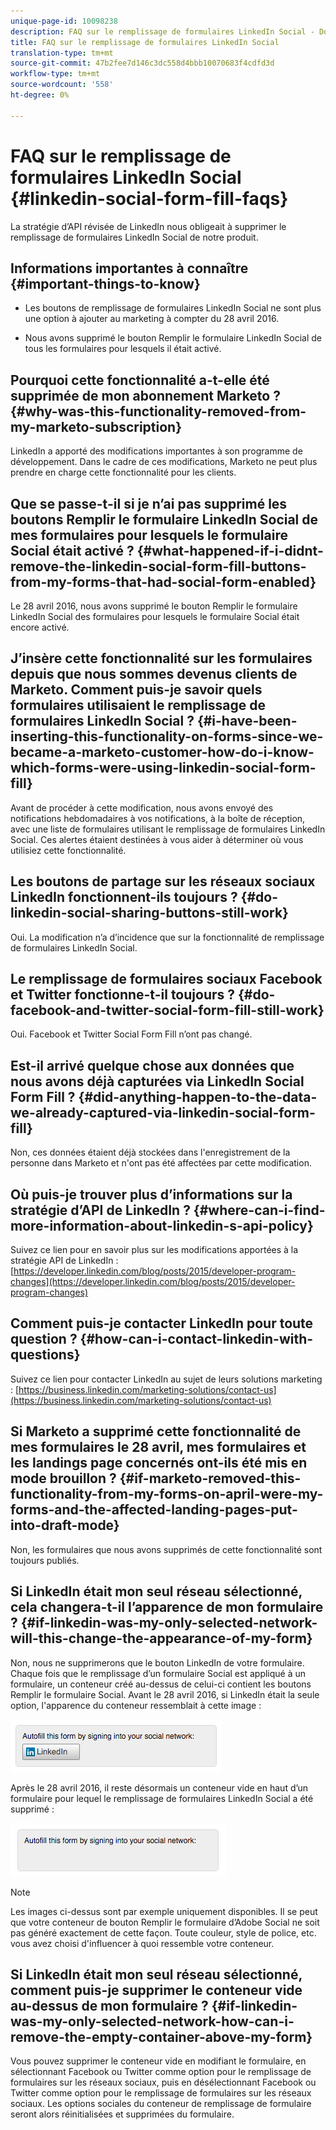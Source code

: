 ```yaml
---
unique-page-id: 10098238
description: FAQ sur le remplissage de formulaires LinkedIn Social - Documents marketing - Documentation du produit
title: FAQ sur le remplissage de formulaires LinkedIn Social
translation-type: tm+mt
source-git-commit: 47b2fee7d146c3dc558d4bbb10070683f4cdfd3d
workflow-type: tm+mt
source-wordcount: '558'
ht-degree: 0%

---
```



# FAQ sur le remplissage de formulaires LinkedIn Social {#linkedin-social-form-fill-faqs}

La stratégie d’API révisée de LinkedIn nous obligeait à supprimer le remplissage de formulaires LinkedIn Social de notre produit.

## Informations importantes à connaître {#important-things-to-know}

* Les boutons de remplissage de formulaires LinkedIn Social ne sont plus une option à ajouter au marketing à compter du 28 avril 2016.

* Nous avons supprimé le bouton Remplir le formulaire LinkedIn Social de tous les formulaires pour lesquels il était activé.

## Pourquoi cette fonctionnalité a-t-elle été supprimée de mon abonnement Marketo ? {#why-was-this-functionality-removed-from-my-marketo-subscription}

LinkedIn a apporté des modifications importantes à son programme de développement. Dans le cadre de ces modifications, Marketo ne peut plus prendre en charge cette fonctionnalité pour les clients.

## Que se passe-t-il si je n’ai pas supprimé les boutons Remplir le formulaire LinkedIn Social de mes formulaires pour lesquels le formulaire Social était activé ? {#what-happened-if-i-didnt-remove-the-linkedin-social-form-fill-buttons-from-my-forms-that-had-social-form-enabled}

Le 28 avril 2016, nous avons supprimé le bouton Remplir le formulaire LinkedIn Social des formulaires pour lesquels le formulaire Social était encore activé.

## J’insère cette fonctionnalité sur les formulaires depuis que nous sommes devenus clients de Marketo. Comment puis-je savoir quels formulaires utilisaient le remplissage de formulaires LinkedIn Social ? {#i-have-been-inserting-this-functionality-on-forms-since-we-became-a-marketo-customer-how-do-i-know-which-forms-were-using-linkedin-social-form-fill}

Avant de procéder à cette modification, nous avons envoyé des notifications hebdomadaires à vos notifications, à la boîte de réception, avec une liste de formulaires utilisant le remplissage de formulaires LinkedIn Social. Ces alertes étaient destinées à vous aider à déterminer où vous utilisiez cette fonctionnalité.

## Les boutons de partage sur les réseaux sociaux LinkedIn fonctionnent-ils toujours ? {#do-linkedin-social-sharing-buttons-still-work}

Oui. La modification n’a d’incidence que sur la fonctionnalité de remplissage de formulaires LinkedIn Social.

## Le remplissage de formulaires sociaux Facebook et Twitter fonctionne-t-il toujours ? {#do-facebook-and-twitter-social-form-fill-still-work}

Oui. Facebook et Twitter Social Form Fill n’ont pas changé.

## Est-il arrivé quelque chose aux données que nous avons déjà capturées via LinkedIn Social Form Fill ? {#did-anything-happen-to-the-data-we-already-captured-via-linkedin-social-form-fill}

Non, ces données étaient déjà stockées dans l&#39;enregistrement de la personne dans Marketo et n&#39;ont pas été affectées par cette modification.

## Où puis-je trouver plus d’informations sur la stratégie d’API de LinkedIn ? {#where-can-i-find-more-information-about-linkedin-s-api-policy}

Suivez ce lien pour en savoir plus sur les modifications apportées à la stratégie API de LinkedIn : [https://developer.linkedin.com/blog/posts/2015/developer-program-changes](https://developer.linkedin.com/blog/posts/2015/developer-program-changes)

## Comment puis-je contacter LinkedIn pour toute question ? {#how-can-i-contact-linkedin-with-questions}

Suivez ce lien pour contacter LinkedIn au sujet de leurs solutions marketing : [https://business.linkedin.com/marketing-solutions/contact-us](https://business.linkedin.com/marketing-solutions/contact-us)

## Si Marketo a supprimé cette fonctionnalité de mes formulaires le 28 avril, mes formulaires et les landings page concernés ont-ils été mis en mode brouillon ? {#if-marketo-removed-this-functionality-from-my-forms-on-april-were-my-forms-and-the-affected-landing-pages-put-into-draft-mode}

Non, les formulaires que nous avons supprimés de cette fonctionnalité sont toujours publiés.

## Si LinkedIn était mon seul réseau sélectionné, cela changera-t-il l’apparence de mon formulaire ? {#if-linkedin-was-my-only-selected-network-will-this-change-the-appearance-of-my-form}

Non, nous ne supprimerons que le bouton LinkedIn de votre formulaire. Chaque fois que le remplissage d’un formulaire Social est appliqué à un formulaire, un conteneur créé au-dessus de celui-ci contient les boutons Remplir le formulaire Social. Avant le 28 avril 2016, si LinkedIn était la seule option, l&#39;apparence du conteneur ressemblait à cette image :

![—](assets/one.png)

Après le 28 avril 2016, il reste désormais un conteneur vide en haut d’un formulaire pour lequel le remplissage de formulaires LinkedIn Social a été supprimé :

![—](assets/two.png)

>[!NOTE]
>
>Les images ci-dessus sont par exemple uniquement disponibles. Il se peut que votre conteneur de bouton Remplir le formulaire d’Adobe Social ne soit pas généré exactement de cette façon. Toute couleur, style de police, etc. vous avez choisi d&#39;influencer à quoi ressemble votre conteneur.

## Si LinkedIn était mon seul réseau sélectionné, comment puis-je supprimer le conteneur vide au-dessus de mon formulaire ? {#if-linkedin-was-my-only-selected-network-how-can-i-remove-the-empty-container-above-my-form}

Vous pouvez supprimer le conteneur vide en modifiant le formulaire, en sélectionnant Facebook ou Twitter comme option pour le remplissage de formulaires sur les réseaux sociaux, puis en désélectionnant Facebook ou Twitter comme option pour le remplissage de formulaires sur les réseaux sociaux. Les options sociales du conteneur de remplissage de formulaire seront alors réinitialisées et supprimées du formulaire.
